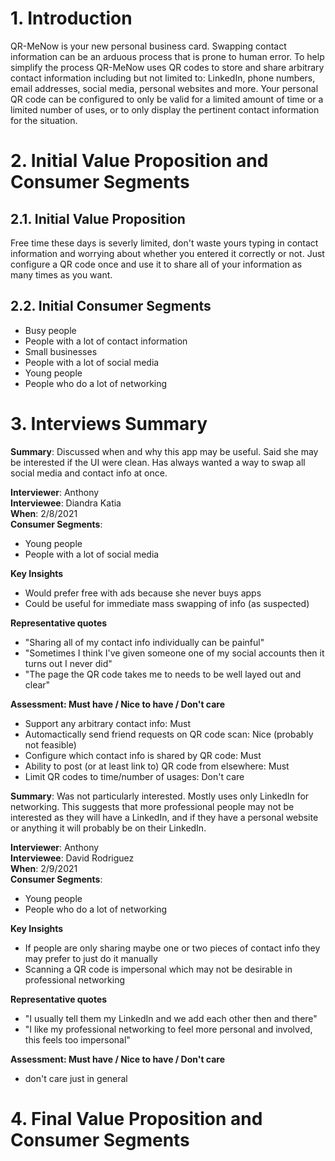 # 1. Introduction
QR-MeNow is your new personal business card. Swapping contact information can be an
arduous process that is prone to human error. To help simplify the process QR-MeNow uses QR codes
to store and share arbitrary contact information including but not limited to: LinkedIn,
phone numbers, email addresses, social media, personal websites and more. Your personal QR
code can be configured to only be valid for a limited amount of time or a limited number
of uses, or to only display the pertinent contact information for the situation.

# 2. Initial Value Proposition and Consumer Segments
## 2.1. Initial Value Proposition
Free time these days is severly limited, don't waste yours typing in contact information
and worrying about whether you entered it correctly or not. Just configure a QR code once
and use it to share all of your information as many times as you want.
## 2.2. Initial Consumer Segments
- Busy people
- People with a lot of contact information
- Small businesses
- People with a lot of social media
- Young people
- People who do a lot of networking
# 3. Interviews Summary
__Summary__: Discussed when and why this app may be useful. Said she may be interested
if the UI were clean. Has always wanted a way to swap all social media and contact info at once.

__Interviewer__: Anthony <br>
__Interviewee__: Diandra Katia <br>
__When__: 2/8/2021 <br>
__Consumer Segments__:

- Young people
- People with a lot of social media

__Key Insights__

- Would prefer free with ads because she never buys apps
- Could be useful for immediate mass swapping of info (as suspected)

__Representative quotes__

- "Sharing all of my contact info individually can be painful"
- "Sometimes I think I've given someone one of my social accounts then it turns out I never did"
- "The page the QR code takes me to needs to be well layed out and clear"

__Assessment: Must have / Nice to have / Don't care__

- Support any arbitrary contact info: Must
- Automactically send friend requests on QR code scan: Nice (probably not feasible)
- Configure which contact info is shared by QR code: Must
- Ability to post (or at least link to) QR code from elsewhere: Must
- Limit QR codes to time/number of usages: Don't care

__Summary__: Was not particularly interested. Mostly uses only LinkedIn for networking. This suggests that
more professional people may not be interested as they will have a LinkedIn, and if they have a personal
website or anything it will probably be on their LinkedIn.

__Interviewer__: Anthony <br>
__Interviewee__: David Rodriguez <br>
__When__: 2/9/2021 <br>
__Consumer Segments__:

- Young people
- People who do a lot of networking

__Key Insights__

- If people are only sharing maybe one or two pieces of contact info they may prefer to just do it manually
- Scanning a QR code is impersonal which may not be desirable in professional networking

__Representative quotes__

- "I usually tell them my LinkedIn and we add each other then and there"
- "I like my professional networking to feel more personal and involved, this feels too impersonal"

__Assessment: Must have / Nice to have / Don't care__

- don't care just in general
# 4. Final Value Proposition and Consumer Segments
